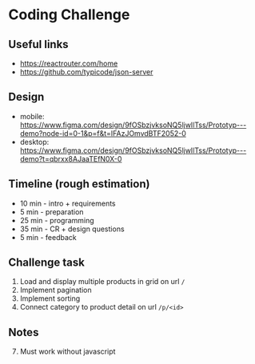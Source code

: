 # Coding Challenge

## Useful links

- https://reactrouter.com/home
- https://github.com/typicode/json-server

## Design

- mobile: https://www.figma.com/design/9fOSbzjvksoNQ5ljwIlTss/Prototyp---demo?node-id=0-1&p=f&t=IFAzJOmvdBTF2052-0
- desktop: https://www.figma.com/design/9fOSbzjvksoNQ5ljwIlTss/Prototyp---demo?t=qbrxx8AJaaTEfN0X-0

## Timeline (rough estimation)

- 10 min - intro + requirements
- 5 min - preparation
- 25 min - programming
- 35 min - CR + design questions
- 5 min - feedback

## Challenge task

1. Load and display multiple products in grid on url `/`
2. Implement pagination
3. Implement sorting
4. Connect category to product detail on url `/p/<id>`

## Notes

7. Must work without javascript
